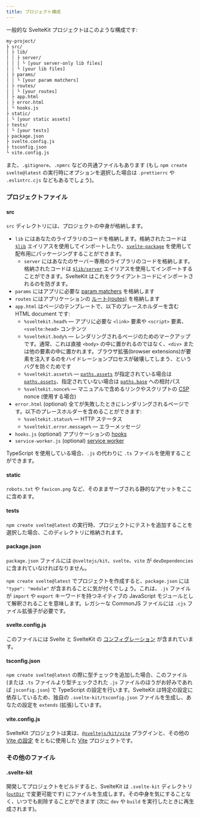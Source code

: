 ```yaml
---
title: プロジェクト構成
---
```


一般的な SvelteKit プロジェクトはこのような構成です:

```bash
my-project/
├ src/
│ ├ lib/
│ │ ├ server/
│ │ │ └ [your server-only lib files]
│ │ └ [your lib files]
│ ├ params/
│ │ └ [your param matchers]
│ ├ routes/
│ │ └ [your routes]
│ ├ app.html
│ ├ error.html
│ └ hooks.js
├ static/
│ └ [your static assets]
├ tests/
│ └ [your tests]
├ package.json
├ svelte.config.js
├ tsconfig.json
└ vite.config.js
```

また、`.gitignore`、`.npmrc` などの共通ファイルもあります (もし `npm create svelte@latest` の実行時にオプションを選択した場合は `.prettierrc` や `.eslintrc.cjs` などもあるでしょう)。

### プロジェクトファイル

#### src

`src` ディレクトリには、プロジェクトの中身が格納します。

- `lib` にはあなたのライブラリのコードを格納します。格納されたコードは [`$lib`](/docs/modules#$lib) エイリアスを使用してインポートしたり、[`svelte-package`](/docs/packaging) を使用して配布用にパッケージングすることができます。
  - `server` にはあなたのサーバー専用のライブラリのコードを格納します。格納されたコードは [`$lib/server`](/docs/server-only-modules) エイリアスを使用してインポートすることができます。SvelteKit はこれをクライアントコードにインポートされるのを防ぎます。
- `params` にはアプリに必要な [param matchers](/docs/advanced-routing#matching) を格納します
- `routes` にはアプリケーションの [ルート(routes)](/docs/routing) を格納します
- `app.html` はページのテンプレートで、以下のプレースホルダーを含む HTML document です:
  - `%sveltekit.head%` — アプリに必要な `<link>` 要素や `<script>` 要素、`<svelte:head>` コンテンツ 
  - `%sveltekit.body%` — レンダリングされるページのためのマークアップです。通常、これは直接 `<body>` の中に置かれるのではなく、`<div>` または他の要素の中に置かれます。ブラウザ拡張(browser extensions)が要素を注入するのをハイドレーションプロセスが破壊してしまう、というバグを防ぐためです
  - `%sveltekit.assets%` — [`paths.assets`](/docs/configuration#paths) が指定されている場合は [`paths.assets`](/docs/configuration#paths)、指定されていない場合は [`paths.base`](/docs/configuration#paths) への相対パス
  - `%sveltekit.nonce%` — マニュアルで含めるリンクやスクリプトの [CSP](/docs/configuration#csp) nonce (使用する場合)
- `error.html` (optional) 全てが失敗したときにレンダリングされるページです。以下のプレースホルダーを含めることができます:
  - `%sveltekit.status%` — HTTP ステータス
  - `%sveltekit.error.message%` — エラーメッセージ
- `hooks.js` (optional) アプリケーションの [hooks](/docs/hooks)
- `service-worker.js` (optional) [service worker](/docs/service-workers)

TypeScript を使用している場合、`.js` の代わりに `.ts` ファイルを使用することができます。

#### static

`robots.txt` や `favicon.png` など、そのままサーブされる静的なアセットをここに含めます。

#### tests

`npm create svelte@latest` の実行時、プロジェクトにテストを追加することを選択した場合、このディレクトリに格納されます。

#### package.json

`package.json` ファイルには `@sveltejs/kit`、`svelte`、`vite` が `devDependencies` に含まれていなければなりません。

`npm create svelte@latest` でプロジェクトを作成すると、`package.json` には `"type": "module"` が含まれることに気が付くでしょう。これは、`.js` ファイルが `import` や `export` キーワードを持つネイティブの JavaScript モジュールとして解釈されることを意味します。レガシーな CommonJS ファイルには `.cjs` ファイル拡張子が必要です。

#### svelte.config.js

このファイルには Svelte と SvelteKit の [コンフィグレーション](/docs/configuration) が含まれています。

#### tsconfig.json

`npm create svelte@latest` の際に型チェックを追加した場合、このファイル (または `.ts` ファイルより型チェックされた `.js` ファイルのほうがお好みであれば `jsconfig.json`) で TypeScript の設定を行います。SvelteKit は特定の設定に依存しているため、独自の `.svelte-kit/tsconfig.json` ファイルを生成し、あなたの設定を `extends` (拡張)しています。

#### vite.config.js

SvelteKit プロジェクトは実は、[`@sveltejs/kit/vite`](/docs/modules#sveltejs-kit-vite) プラグインと、その他の [Vite の設定](https://ja.vitejs.dev/config/) をともに使用した [Vite](https://ja.vitejs.dev) プロジェクトです。

### その他のファイル

#### .svelte-kit

開発してプロジェクトをビルドすると、SvelteKit は `.svelte-kit` ディレクトリ ([`outDir`](/docs/configuration#outdir) で変更可能です) にファイルを生成します。その中身を気にすることなく、いつでも削除することができます (次に `dev` や `build` を実行したときに再生成されます)。
